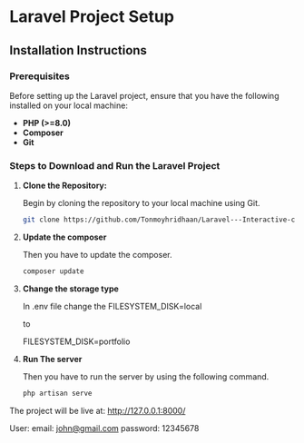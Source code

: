 # Laravel Project Setup

## Installation Instructions

### Prerequisites

Before setting up the Laravel project, ensure that you have the following installed on your local machine:

- **PHP (>=8.0)**
- **Composer**
- **Git**

### Steps to Download and Run the Laravel Project

1. **Clone the Repository:**

   Begin by cloning the repository to your local machine using Git.

   ```bash
   git clone https://github.com/Tonmoyhridhaan/Laravel---Interactive-cares/tree/main/Assignment-8

2. **Update the composer**

   Then you have to update the composer.

   ```bash
   composer update
3. **Change the storage type**

   In .env file change the FILESYSTEM_DISK=local
   
   to

   FILESYSTEM_DISK=portfolio

4. **Run The server**

   Then you have to run the server by using the following command.

   ```bash
   php artisan serve

The project will be live at:    http://127.0.0.1:8000/

User: 
email: john@gmail.com password: 12345678
